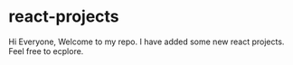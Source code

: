 # react-projects
Hi Everyone, Welcome to my repo. I have added some new react projects. Feel free to ecplore.
